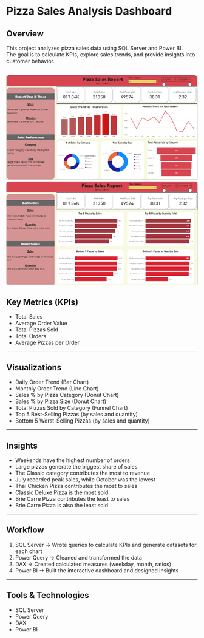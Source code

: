 
# Pizza Sales Analysis Dashboard  

## Overview  
This project analyzes pizza sales data using SQL Server and Power BI.  
The goal is to calculate KPIs, explore sales trends, and provide insights into customer behavior.  

![Dashboard Screenshots](https://github.com/ibrahimaymn/Pizza-Sales-Portfolio-Project/blob/main/Dashboard%20Screenshots/Home.png?raw=true)
![Dashboard Screenshots](https://github.com/ibrahimaymn/Pizza-Sales-Portfolio-Project/blob/main/Dashboard%20Screenshots/Best-Worst%20Sellers.png?raw=true)
---

## Key Metrics (KPIs)  
- Total Sales  
- Average Order Value  
- Total Pizzas Sold  
- Total Orders  
- Average Pizzas per Order  

---

## Visualizations  
- Daily Order Trend (Bar Chart)  
- Monthly Order Trend (Line Chart)  
- Sales % by Pizza Category (Donut Chart)  
- Sales % by Pizza Size (Donut Chart)  
- Total Pizzas Sold by Category (Funnel Chart)  
- Top 5 Best-Selling Pizzas (by sales and quantity)  
- Bottom 5 Worst-Selling Pizzas (by sales and quantity)  

---

## Insights  
- Weekends have the highest number of orders  
- Large pizzas generate the biggest share of sales  
- The Classic category contributes the most to revenue  
- July recorded peak sales, while October was the lowest  
- Thai Chicken Pizza contributes the most to sales  
- Classic Deluxe Pizza is the most sold  
- Brie Carre Pizza contributes the least to sales  
- Brie Carre Pizza is also the least sold  

---

## Workflow  
1. SQL Server → Wrote queries to calculate KPIs and generate datasets for each chart  
2. Power Query → Cleaned and transformed the data  
3. DAX → Created calculated measures (weekday, month, ratios)  
4. Power BI → Built the interactive dashboard and designed insights  

---

## Tools & Technologies  
- SQL Server  
- Power Query  
- DAX  
- Power BI  


